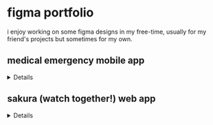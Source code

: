 # figma portfolio

i enjoy working on some figma designs in my free-time, usually for my friend's projects but sometimes for my own.


## medical emergency mobile app
<details>
<img src="https://github.com/subrami/figma-portfolio/blob/main/medical.png?raw=true" alt="medical 1" width="200"/>.  <img src="https://github.com/subrami/figma-portfolio/blob/main/medical%20(1).png" alt="medical 2" width="400"/>

</details>

## sakura (watch together!) web app
<details>
<img src="https://github.com/subrami/figma-portfolio/blob/main/Sakura%20Prototype%20-%20Login.png" alt="sakura login" width="600"/>
</details>
